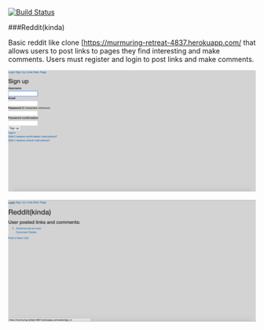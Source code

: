 [![Build Status](https://travis-ci.org/rmcwilliam/reddit.svg?branch=master)](http://travis-ci.org/rmcwilliam/reddit)

###Reddit(kinda)

Basic reddit like clone [https://murmuring-retreat-4837.herokuapp.com/
that allows users to post links to pages they find interesting and make comments. 
Users must register and login to post links and make comments.


![Alt text](https://github.com/rmcwilliam/reddit/blob/master/app/images/Signup.png "Signup")

![Alt text](https://github.com/rmcwilliam/reddit/blob/master/app/images/main.png "Main")